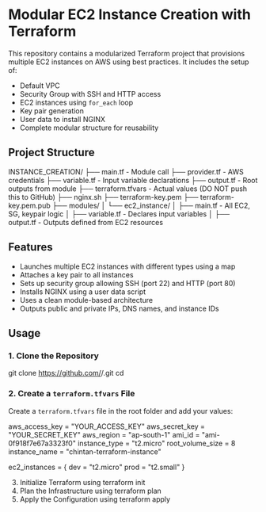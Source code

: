 # Modular EC2 Instance Creation with Terraform

This repository contains a modularized Terraform project that provisions multiple EC2 instances on AWS using best practices. It includes the setup of:

- Default VPC
- Security Group with SSH and HTTP access
- EC2 instances using `for_each` loop
- Key pair generation
- User data to install NGINX
- Complete modular structure for reusability

## <h2>Project Structure 

INSTANCE_CREATION/
├── main.tf                  - Module call
├── provider.tf              - AWS credentials
├── variable.tf              - Input variable declarations
├── output.tf                - Root outputs from module
├── terraform.tfvars         - Actual values (DO NOT push this to GitHub)
├── nginx.sh
├── terraform-key.pem
├── terraform-key.pem.pub
├── modules/
│   └── ec2_instance/
│       ├── main.tf          - All EC2, SG, keypair logic
│       ├── variable.tf      - Declares input variables
│       ├── output.tf        - Outputs defined from EC2 resources


## Features

- Launches multiple EC2 instances with different types using a map
- Attaches a key pair to all instances
- Sets up security group allowing SSH (port 22) and HTTP (port 80)
- Installs NGINX using a user data script
- Uses a clean module-based architecture
- Outputs public and private IPs, DNS names, and instance IDs

## Usage

### 1. Clone the Repository
git clone https://github.com/<your-username>/<your-repo-name>.git
cd <your-repo-name>


### 2. Create a `terraform.tfvars` File

Create a `terraform.tfvars` file in the root folder and add your values:


aws_access_key     = "YOUR_ACCESS_KEY"
aws_secret_key     = "YOUR_SECRET_KEY"
aws_region         = "ap-south-1"
ami_id             = "ami-0f918f7e67a3323f0"
instance_type      = "t2.micro"
root_volume_size   = 8
instance_name      = "chintan-terraform-instance"

ec2_instances = {
  dev  = "t2.micro"
  prod = "t2.small"
}


3. Initialize Terraform using terraform init
4. Plan the Infrastructure using terraform plan
5. Apply the Configuration using terraform apply
